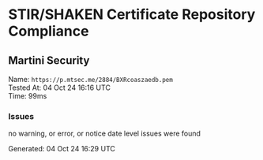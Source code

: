 # STIR/SHAKEN Certificate Repository Compliance

## Martini Security

Name: `https://p.mtsec.me/2884/BXRcoaszaedb.pem`\
Tested At: 04 Oct 24 16:16 UTC\
Time: 99ms

### Issues

no warning, or error, or notice date level issues were found

Generated: 04 Oct 24 16:29 UTC